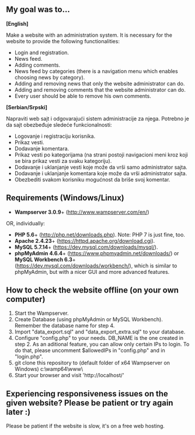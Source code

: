 ## My goal was to...

**[English]**

Make a website with an administration system. It is necessary for the website to provide the following functionalities: 

- Login and registration.
- News feed.
- Adding comments.
- News feed by categories (there is a navigation menu which enables choosing news by category).
- Adding and removing news that only the website administrator can do.
- Adding and removing comments that the website administrator can do.
- Every user should be able to remove his own comments.

**[Serbian/Srpski]**

Napraviti web sajt i odgovarajući sistem administracije za njega. Potrebno je da sajt obezbeđuje sledeće funkcionalnosti:

- Logovanje i registraciju korisnika.
- Prikaz vesti.
- Dodavanje komentara.
- Prikaz vesti po kategorijama (na strani postoji navigacioni meni kroz koji se bira prikaz vesti za svaku kategoriju).
- Dodavanje i uklanjanje vesti koje može da vrši samo administrator sajta.
- Dodavanje i uklanjanje komentara koje može da vrši administrator sajta.
- Obezbediti svakom korisniku mogućnost da briše svoj komentar.

## Requirements (Windows/Linux)

- **Wampserver 3.0.9**+ (http://www.wampserver.com/en/)

OR, individually:

- **PHP 5.6**+ (http://php.net/downloads.php). Note: PHP 7 is just fine, too.
- **Apache 2.4.23**+ (https://httpd.apache.org/download.cgi).
- **MySQL 5.7.14**+ (https://dev.mysql.com/downloads/mysql/).
- **phpMyAdmin 4.6.4**+ (https://www.phpmyadmin.net/downloads/) or **MySQL Workbench 6.3**+ (https://dev.mysql.com/downloads/workbench/), which is similar to phpMyAdmin, but with a nicer GUI and more advanced features.

## How to check the website offline (on your own computer)

1. Start the Wampserver.
2. Create Database (using phpMyAdmin or MySQL Workbench). Remember the database name for step 4.
3. Import "data_export.sql" and "data_export_extra.sql" to your database.
4. Configure "config.php" to your needs. DB_NAME is the one created in step 2. As an aditional feature, you can allow only certain IPs to login. To do that, please uncomment $allowedIPs in "config.php" and in "login.php".
5. git clone this repository to (default folder of x64 Wampserver on Windows) c:\wamp64\www\
6. Start your browser and visit 'http://localhost/'

## Experiencing responsiveness issues on the given website? Please be patient or try again later :)

Please be patient if the website is slow, it's on a free web hosting.